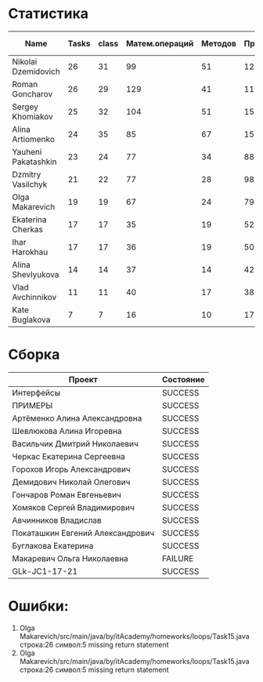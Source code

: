 # Статистика

| Name | Tasks | class | Матем.операций | Методов | Присваиваний | анон.класов | внутр.класов | констант | логирование | лямбды | переменных | перхватов исключений | приват. методов | приват. полей | сравнений | циклов |
| --- | --- | --- | --- | --- | --- | --- | --- | --- | --- | --- | --- | --- | --- | --- | --- | --- |
| Nikolai Dzemidovich | 26 | 31 | 99 | 51 | 124 | 0 | 1 | 1 | 0 | 1 | 99 | 0 | 0 | 4 | 38 | 21 |
| Roman Goncharov | 26 | 29 | 129 | 41 | 110 | 0 | 0 | 0 | 0 | 0 | 86 | 0 | 0 | 3 | 38 | 15 |
| Sergey Khomiakov | 25 | 32 | 104 | 51 | 150 | 0 | 0 | 0 | 0 | 0 | 101 | 4 | 4 | 8 | 36 | 15 |
| Alina Artiomenko | 24 | 35 | 85 | 67 | 152 | 0 | 0 | 0 | 0 | 0 | 113 | 3 | 7 | 1 | 45 | 24 |
| Yauheni Pakatashkin | 23 | 24 | 77 | 34 | 88 | 0 | 0 | 1 | 0 | 0 | 68 | 0 | 5 | 1 | 36 | 22 |
| Dzmitry Vasilchyk | 21 | 22 | 77 | 28 | 98 | 0 | 0 | 0 | 0 | 0 | 84 | 0 | 6 | 0 | 25 | 12 |
| Olga Makarevich | 19 | 19 | 67 | 24 | 79 | 0 | 0 | 0 | 0 | 0 | 58 | 0 | 1 | 7 | 55 | 7 |
| Ekaterina Cherkas | 17 | 17 | 35 | 19 | 52 | 0 | 0 | 0 | 0 | 0 | 48 | 0 | 0 | 0 | 13 | 6 |
| Ihar Harokhau | 17 | 17 | 36 | 19 | 50 | 0 | 0 | 0 | 0 | 0 | 46 | 0 | 0 | 0 | 6 | 7 |
| Alina Shevlyukova | 14 | 14 | 37 | 14 | 42 | 0 | 0 | 0 | 0 | 0 | 42 | 0 | 0 | 0 | 2 | 2 |
| Vlad Avchinnikov | 11 | 11 | 40 | 17 | 38 | 0 | 0 | 0 | 0 | 0 | 35 | 0 | 0 | 0 | 24 | 0 |
| Kate Buglakova | 7 | 7 | 16 | 10 | 17 | 0 | 0 | 0 | 0 | 0 | 17 | 0 | 1 | 0 | 1 | 0 |


# Сборка

| Проект | Состояние |
| --- | --- |
| Интерфейсы  | SUCCESS |
| ПРИМЕРЫ  | SUCCESS |
| Артёменко Алина Александровна  | SUCCESS |
| Шевлюкова Алина Игоревна  | SUCCESS |
| Васильчик Дмитрий Николаевич  | SUCCESS |
| Черкас Екатерина Сергеевна  | SUCCESS |
| Горохов Игорь Александрович  | SUCCESS |
| Демидович Николай Олегович  | SUCCESS |
| Гончаров Роман Евгеньевич  | SUCCESS |
| Хомяков Сергей Владимирович  | SUCCESS |
| Авчинников Владислав  | SUCCESS |
| Покаташкин Евгений Александрович  | SUCCESS |
| Буглакова Екатерина  | SUCCESS |
| Макаревич Ольга Николаевна  | FAILURE |
| GLk-JC1-17-21  | SUCCESS |


# Ошибки:

1. Olga Makarevich/src/main/java/by/itAcademy/homeworks/loops/Task15.java строка:26 символ:5 missing return statement
1. Olga Makarevich/src/main/java/by/itAcademy/homeworks/loops/Task15.java строка:26 символ:5 missing return statement
